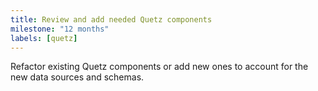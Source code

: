 ```yaml
---
title: Review and add needed Quetz components
milestone: "12 months"
labels: [quetz]
---
```


Refactor existing Quetz components or add new ones to account for the new data
sources and schemas.
